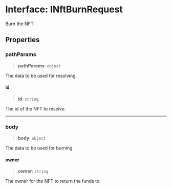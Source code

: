 # Interface: INftBurnRequest

Burn the NFT.

## Properties

### pathParams

> **pathParams**: `object`

The data to be used for resolving.

#### id

> **id**: `string`

The id of the NFT to resolve.

***

### body

> **body**: `object`

The data to be used for burning.

#### owner

> **owner**: `string`

The owner for the NFT to return the funds to.
